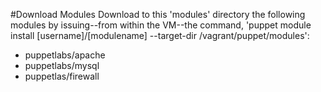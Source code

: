 #Download Modules
Download to this 'modules' directory the following modules by issuing--from within the VM--the command, 'puppet module install [username]/[modulename] --target-dir /vagrant/puppet/modules':
* puppetlabs/apache
* puppetlabs/mysql
* puppetlas/firewall

